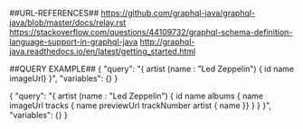 ##URL-REFERENCES##
https://github.com/graphql-java/graphql-java/blob/master/docs/relay.rst
https://stackoverflow.com/questions/44109732/graphql-schema-definition-language-support-in-graphql-java
http://graphql-java.readthedocs.io/en/latest/getting_started.html

##QUERY EXAMPLE##
{
  "query": "{ artist (name : \"Led Zeppelin\") { id name imageUrl} }",
  "variables": {}
}


{
  "query": "{ artist (name : \"Led Zeppelin\")  { id name albums { name imageUrl tracks { name previewUrl trackNumber artist { name }} } } }",
  "variables": {}
}